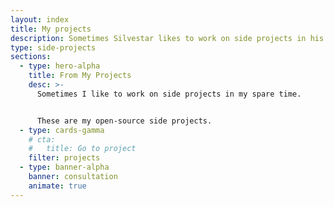 ```yaml
---
layout: index
title: My projects
description: Sometimes Silvestar likes to work on side projects in his spare time. These are his open-source side projects.
type: side-projects
sections:
  - type: hero-alpha
    title: From My Projects
    desc: >-
      Sometimes I like to work on side projects in my spare time.


      These are my open-source side projects.
  - type: cards-gamma
    # cta:
    #   title: Go to project
    filter: projects
  - type: banner-alpha
    banner: consultation
    animate: true
---
```

